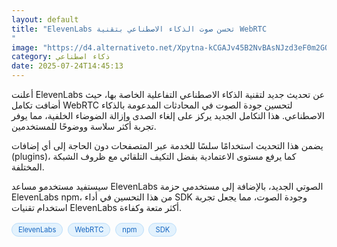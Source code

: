 ```yaml
---
layout: default
title: "ElevenLabs تحسن صوت الذكاء الاصطناعي بتقنية WebRTC
"
image: "https://d4.alternativeto.net/Xpytna-kCGAJv45B2NvBAsNJzd3eF0m2GOyFMbMHHwI/rs:fill:1520:760:0/g:ce:0:0/YWJzOi8vZGlzdC9jb250ZW50LzE3NTMzNjgzMTM5NjYucG5n.png"
category: ذكاء اصطناعي
date: 2025-07-24T14:45:13
---
```


أعلنت ElevenLabs عن تحديث جديد لتقنية الذكاء الاصطناعي التفاعلية الخاصة بها، حيث أضافت تكامل WebRTC لتحسين جودة الصوت في المحادثات المدعومة بالذكاء الاصطناعي. هذا التكامل الجديد يركز على إلغاء الصدى وإزالة الضوضاء الخلفية، مما يوفر تجربة أكثر سلاسة ووضوحًا للمستخدمين.

يضمن هذا التحديث استخدامًا سلسًا للخدمة عبر المتصفحات دون الحاجة إلى أي إضافات (plugins)، كما يرفع مستوى الاعتمادية بفضل التكيف التلقائي مع ظروف الشبكة المختلفة.

سيستفيد مستخدمو مساعد ElevenLabs الصوتي الجديد، بالإضافة إلى مستخدمي حزمة ElevenLabs npm، من هذا التحسين في أداء SDK وجودة الصوت، مما يجعل تجربة استخدام تقنيات ElevenLabs أكثر متعة وكفاءة.

<div style="margin-top:2px; margin-bottom:2px;"><a href="https://bidjadraft.github.io/?query=ElevenLabs" style="background:#e3f2fd; color:#1565c0; font-size:80%; border-radius:12px; padding:3px 10px; margin:2px 4px 2px 0; display:inline-block; border:1px solid #bbdefb; text-decoration:none;">ElevenLabs</a> <a href="https://bidjadraft.github.io/?query=WebRTC" style="background:#e3f2fd; color:#1565c0; font-size:80%; border-radius:12px; padding:3px 10px; margin:2px 4px 2px 0; display:inline-block; border:1px solid #bbdefb; text-decoration:none;">WebRTC</a> <a href="https://bidjadraft.github.io/?query=npm" style="background:#e3f2fd; color:#1565c0; font-size:80%; border-radius:12px; padding:3px 10px; margin:2px 4px 2px 0; display:inline-block; border:1px solid #bbdefb; text-decoration:none;">npm</a> <a href="https://bidjadraft.github.io/?query=SDK" style="background:#e3f2fd; color:#1565c0; font-size:80%; border-radius:12px; padding:3px 10px; margin:2px 4px 2px 0; display:inline-block; border:1px solid #bbdefb; text-decoration:none;">SDK</a></div><br><br>
